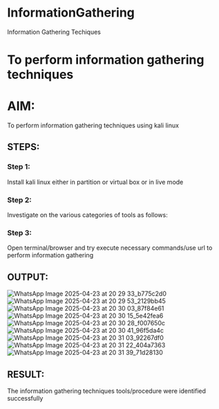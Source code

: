 # InformationGathering
Information Gathering Techiques

# To perform information gathering techniques

# AIM:

To perform information gathering techniques using kali linux 

## STEPS:

### Step 1:

Install kali linux either in partition or virtual box or in live mode

### Step 2:

Investigate on the various categories of tools as follows:

### Step 3:
Open terminal/browser and try execute necessary commands/use url to perform information gathering


## OUTPUT:
![WhatsApp Image 2025-04-23 at 20 29 33_b775c2d0](https://github.com/user-attachments/assets/d68b2688-e09b-400c-8815-6992769cff44)
![WhatsApp Image 2025-04-23 at 20 29 53_2129bb45](https://github.com/user-attachments/assets/1e3a813c-f502-425b-ac7c-d5261017ae64)
![WhatsApp Image 2025-04-23 at 20 30 03_87f84e61](https://github.com/user-attachments/assets/7905505b-bad3-4c6d-b1d2-b55456853ae3)
![WhatsApp Image 2025-04-23 at 20 30 15_5e42fea6](https://github.com/user-attachments/assets/82934ffb-93a8-440a-8599-f1f1b20859ca)
![WhatsApp Image 2025-04-23 at 20 30 28_f007650c](https://github.com/user-attachments/assets/6ba2895e-0b8e-4f45-8ccb-bddde4c7db74)
![WhatsApp Image 2025-04-23 at 20 30 41_96f5da4c](https://github.com/user-attachments/assets/228555bb-f695-47bb-a407-015999812724)
![WhatsApp Image 2025-04-23 at 20 31 03_92267df0](https://github.com/user-attachments/assets/eacfa85d-189b-4750-8bd8-d8ccfd112614)
![WhatsApp Image 2025-04-23 at 20 31 22_404a7363](https://github.com/user-attachments/assets/8221e196-3c34-48d3-b6db-fe699b367611)
![WhatsApp Image 2025-04-23 at 20 31 39_71d28130](https://github.com/user-attachments/assets/db082ff5-a32f-4c72-a40e-1241e4a2d3dd)


## RESULT:
The information gathering techniques tools/procedure were  identified successfully
